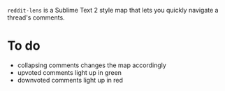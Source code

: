 `reddit-lens` is a Sublime Text 2 style map that lets you quickly navigate a thread's comments.

# To do
* collapsing comments changes the map accordingly
* upvoted comments light up in green
* downvoted comments light up in red
